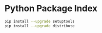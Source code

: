 Python Package Index
==

```sh
pip install --upgrade setuptools
pip install --upgrade distribute
```